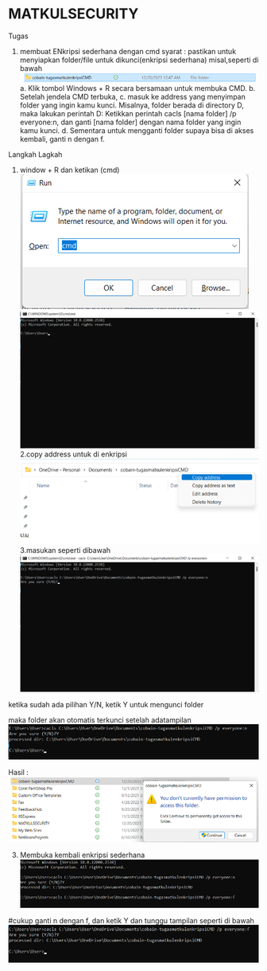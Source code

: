 # MATKULSECURITY

Tugas 
1. membuat ENkripsi sederhana dengan cmd
syarat :  pastikan untuk menyiapkan folder/file untuk dikunci(enkripsi sederhana) misal,seperti di bawah
![Alt text](image.png)
a. Klik tombol Windows + R secara bersamaan untuk membuka CMD.
b. Setelah jendela CMD terbuka, 
c. masuk ke address yang menyimpan folder yang ingin kamu kunci. Misalnya, folder berada di directory D, maka lakukan perintah D:
Ketikkan perintah cacls [nama folder] /p everyone:n, dan ganti [nama folder] dengan nama folder yang ingin kamu kunci.
d. Sementara untuk mengganti folder supaya bisa di akses kembali, ganti n dengan f.

Langkah Lagkah
1. window + R dan ketikan (cmd)
![Alt text](image-1.png)
![Alt text](image-3.png)
2.copy address untuk di enkripsi
![Alt text](image-2.png)
3.masukan seperti dibawah
![Alt text](image-4.png)

ketika sudah ada pilihan Y/N, ketik Y untuk mengunci folder

maka folder akan otomatis terkunci setelah adatampilan 
![Alt text](image-5.png)

Hasil :
![Alt text](image-6.png)


3. Membuka kembali enkripsi sederhana 
![Alt text](image-7.png)

#cukup ganti n dengan f, dan ketik Y dan tunggu tampilan seperti di bawah
![Alt text](image-8.png)
